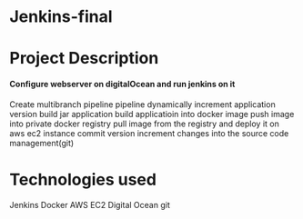 # Jenkins-final
# Project Description

  #### Configure webserver on digitalOcean and run jenkins on it
  Create multibranch pipeline
  pipeline 
      dynamically increment application version
      build jar application
      build applicatioin into docker image 
      push image into private docker registry
      pull image from the registry and deploy it on aws ec2 instance
      commit version increment changes into the source code management(git)
  
  

# Technologies used
  Jenkins
  Docker
  AWS EC2
  Digital Ocean
  git

